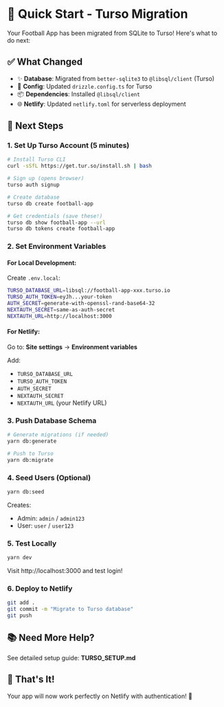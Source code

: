 # 🚀 Quick Start - Turso Migration

Your Football App has been migrated from SQLite to Turso! Here's what to do next:

## ✅ What Changed

- ✨ **Database**: Migrated from `better-sqlite3` to `@libsql/client` (Turso)
- 🔧 **Config**: Updated `drizzle.config.ts` for Turso
- 📦 **Dependencies**: Installed `@libsql/client`
- 🌐 **Netlify**: Updated `netlify.toml` for serverless deployment

## 🎯 Next Steps

### 1. Set Up Turso Account (5 minutes)

```bash
# Install Turso CLI
curl -sSfL https://get.tur.so/install.sh | bash

# Sign up (opens browser)
turso auth signup

# Create database
turso db create football-app

# Get credentials (save these!)
turso db show football-app --url
turso db tokens create football-app
```

### 2. Set Environment Variables

#### For Local Development:

Create `.env.local`:

```bash
TURSO_DATABASE_URL=libsql://football-app-xxx.turso.io
TURSO_AUTH_TOKEN=eyJh...your-token
AUTH_SECRET=generate-with-openssl-rand-base64-32
NEXTAUTH_SECRET=same-as-auth-secret
NEXTAUTH_URL=http://localhost:3000
```

#### For Netlify:

Go to: **Site settings** → **Environment variables**

Add:

- `TURSO_DATABASE_URL`
- `TURSO_AUTH_TOKEN`
- `AUTH_SECRET`
- `NEXTAUTH_SECRET`
- `NEXTAUTH_URL` (your Netlify URL)

### 3. Push Database Schema

```bash
# Generate migrations (if needed)
yarn db:generate

# Push to Turso
yarn db:migrate
```

### 4. Seed Users (Optional)

```bash
yarn db:seed
```

Creates:

- Admin: `admin` / `admin123`
- User: `user` / `user123`

### 5. Test Locally

```bash
yarn dev
```

Visit http://localhost:3000 and test login!

### 6. Deploy to Netlify

```bash
git add .
git commit -m "Migrate to Turso database"
git push
```

## 📚 Need More Help?

See detailed setup guide: **TURSO_SETUP.md**

## 🎉 That's It!

Your app will now work perfectly on Netlify with authentication! 🚀
